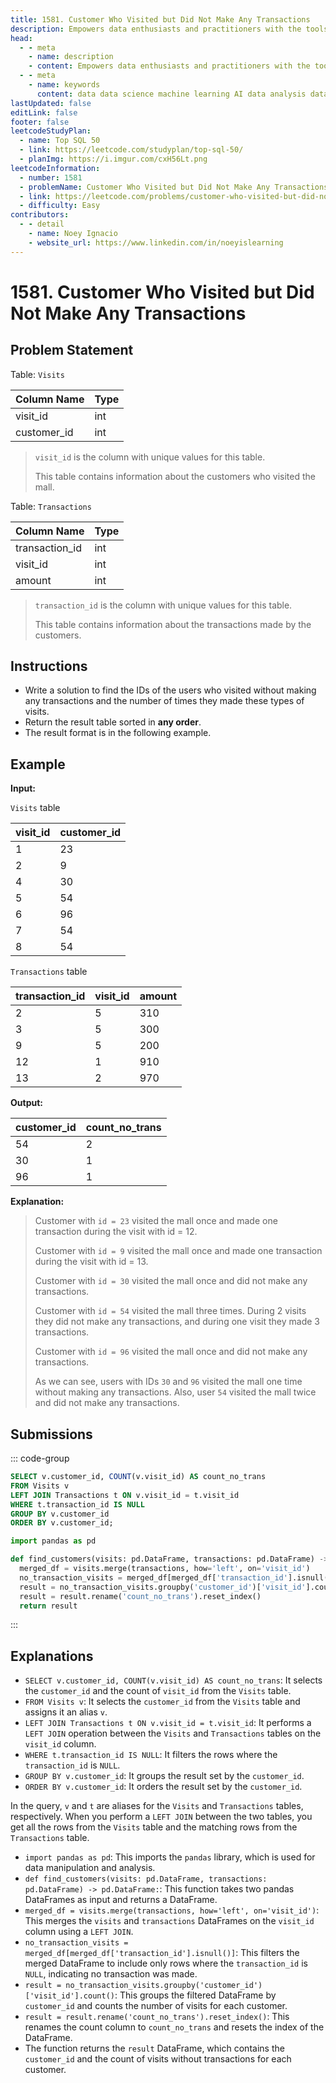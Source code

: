 ```yaml
---
title: 1581. Customer Who Visited but Did Not Make Any Transactions
description: Empowers data enthusiasts and practitioners with the tools and knowledge to unlock the potential of data.
head:
  - - meta
    - name: description
    - content: Empowers data enthusiasts and practitioners with the tools and knowledge to unlock the potential of data.
  - - meta
    - name: keywords
      content: data data science machine learning AI data analysis data-driven data enthusiasts data practitioners
lastUpdated: false
editLink: false
footer: false
leetcodeStudyPlan:
  - name: Top SQL 50
  - link: https://leetcode.com/studyplan/top-sql-50/
  - planImg: https://i.imgur.com/cxH56Lt.png
leetcodeInformation:
  - number: 1581
  - problemName: Customer Who Visited but Did Not Make Any Transactions
  - link: https://leetcode.com/problems/customer-who-visited-but-did-not-make-any-transactions/
  - difficulty: Easy
contributors:
  - - detail
    - name: Noey Ignacio
    - website_url: https://www.linkedin.com/in/noeyislearning
---
```


# 1581. Customer Who Visited but Did Not Make Any Transactions

## Problem Statement

Table: `Visits`

<ScrollableTableContainer>

| Column Name | Type |
| ----------- | ---- |
| visit_id    | int  |
| customer_id | int  |

</ScrollableTableContainer>

> `visit_id` is the column with unique values for this table.
>
> This table contains information about the customers who visited the mall.

Table: `Transactions`

<ScrollableTableContainer>

| Column Name    | Type |
| -------------- | ---- |
| transaction_id | int  |
| visit_id       | int  |
| amount         | int  |

</ScrollableTableContainer>

> `transaction_id` is the column with unique values for this table.
>
> This table contains information about the transactions made by the customers.

## Instructions

- Write a solution to find the IDs of the users who visited without making any transactions and the number of times they made these types of visits.
- Return the result table sorted in **any order**.
- The result format is in the following example.

## Example

**Input:**

`Visits` table

<ScrollableTableContainer>

| visit_id | customer_id |
| -------- | ----------- |
| 1        | 23          |
| 2        | 9           |
| 4        | 30          |
| 5        | 54          |
| 6        | 96          |
| 7        | 54          |
| 8        | 54          |

</ScrollableTableContainer>

`Transactions` table

<ScrollableTableContainer>

| transaction_id | visit_id | amount |
| -------------- | -------- | ------ |
| 2              | 5        | 310    |
| 3              | 5        | 300    |
| 9              | 5        | 200    |
| 12             | 1        | 910    |
| 13             | 2        | 970    |

</ScrollableTableContainer>

**Output:**

<ScrollableTableContainer>

| customer_id | count_no_trans |
| ----------- | -------------- |
| 54          | 2              |
| 30          | 1              |
| 96          | 1              |

</ScrollableTableContainer>

**Explanation:**

> Customer with `id = 23` visited the mall once and made one transaction during the visit with id = 12.
>
> Customer with `id = 9` visited the mall once and made one transaction during the visit with id = 13.
>
> Customer with `id = 30` visited the mall once and did not make any transactions.
>
> Customer with `id = 54` visited the mall three times. During 2 visits they did not make any transactions, and during one visit they made 3 transactions.
>
> Customer with `id = 96` visited the mall once and did not make any transactions.
>
> As we can see, users with IDs `30` and `96` visited the mall one time without making any transactions. Also, user `54` visited the mall twice and did not make any transactions.

## Submissions

::: code-group

```sql [PostgreSQL] :line-numbers
SELECT v.customer_id, COUNT(v.visit_id) AS count_no_trans
FROM Visits v
LEFT JOIN Transactions t ON v.visit_id = t.visit_id
WHERE t.transaction_id IS NULL
GROUP BY v.customer_id
ORDER BY v.customer_id;
```

```python [Pandas] :line-numbers
import pandas as pd

def find_customers(visits: pd.DataFrame, transactions: pd.DataFrame) -> pd.DataFrame:
  merged_df = visits.merge(transactions, how='left', on='visit_id')
  no_transaction_visits = merged_df[merged_df['transaction_id'].isnull()]
  result = no_transaction_visits.groupby('customer_id')['visit_id'].count()
  result = result.rename('count_no_trans').reset_index()
  return result
```

:::

## Explanations

<CustomAccordion title="PostgreSQL" submitted_by="@noeyislearning" submit_website_url="https://www.linkedin.com/in/noeyislearning" :collapsed=false>

- `SELECT v.customer_id, COUNT(v.visit_id) AS count_no_trans`: It selects the `customer_id` and the count of `visit_id` from the `Visits` table.
- `FROM Visits v`: It selects the `customer_id` from the `Visits` table and assigns it an alias `v`.
- `LEFT JOIN Transactions t ON v.visit_id = t.visit_id`: It performs a `LEFT JOIN` operation between the `Visits` and `Transactions` tables on the `visit_id` column.
- `WHERE t.transaction_id IS NULL`: It filters the rows where the `transaction_id` is `NULL`.
- `GROUP BY v.customer_id`: It groups the result set by the `customer_id`.
- `ORDER BY v.customer_id`: It orders the result set by the `customer_id`.

In the query, `v` and `t` are aliases for the `Visits` and `Transactions` tables, respectively. When you perform a `LEFT JOIN` between the two tables, you get all the rows from the `Visits` table and the matching rows from the `Transactions` table.

</CustomAccordion>

<CustomAccordion title="Pandas" submitted_by="@noeyislearning" submit_website_url="https://www.linkedin.com/in/noeyislearning">

- `import pandas as pd`: This imports the `pandas` library, which is used for data manipulation and analysis.
- `def find_customers(visits: pd.DataFrame, transactions: pd.DataFrame) -> pd.DataFrame:`: This function takes two pandas DataFrames as input and returns a DataFrame.
- `merged_df = visits.merge(transactions, how='left', on='visit_id')`: This merges the `visits` and `transactions` DataFrames on the `visit_id` column using a `LEFT JOIN`.
- `no_transaction_visits = merged_df[merged_df['transaction_id'].isnull()]`: This filters the merged DataFrame to include only rows where the `transaction_id` is `NULL`, indicating no transaction was made.
- `result = no_transaction_visits.groupby('customer_id')['visit_id'].count()`: This groups the filtered DataFrame by `customer_id` and counts the number of visits for each customer.
- `result = result.rename('count_no_trans').reset_index()`: This renames the count column to `count_no_trans` and resets the index of the DataFrame.
- The function returns the `result` DataFrame, which contains the `customer_id` and the count of visits without transactions for each customer.

</CustomAccordion>
